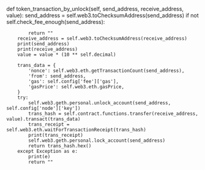   def token_transaction_by_unlock(self, send_address, receive_address, value):
        send_address = self.web3.toChecksumAddress(send_address)
        if not self.check_fee_enough(send_address):

            return ""
        receive_address = self.web3.toChecksumAddress(receive_address)
        print(send_address)
        print(receive_address)
        value = value * (10 ** self.decimal)

        trans_data = {
            'nonce': self.web3.eth.getTransactionCount(send_address),
            'from': send_address,
            'gas': self.config['fee']['gas'],
            'gasPrice': self.web3.eth.gasPrice,
        }
        try:
            self.web3.geth.personal.unlock_account(send_address, self.config['node']['key'])
            trans_hash = self.contract.functions.transfer(receive_address, value).transact(trans_data)
            trans_receipt = self.web3.eth.waitForTransactionReceipt(trans_hash)
            print(trans_receipt)
            self.web3.geth.personal.lock_account(send_address)
            return trans_hash.hex()
        except Exception as e:
            print(e)
            return ""